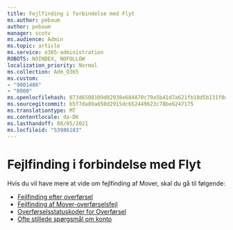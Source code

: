 ```yaml
---
title: Fejlfinding i forbindelse med Flyt
ms.author: pebaum
author: pebaum
manager: scotv
ms.audience: Admin
ms.topic: article
ms.service: o365-administration
ROBOTS: NOINDEX, NOFOLLOW
localization_priority: Normal
ms.collection: Adm_O365
ms.custom:
- "9001486"
- "8000"
ms.openlocfilehash: 073d6508109d02938e684870c79a5b41d7a621fb10d5b131f0d9103901fce460
ms.sourcegitcommit: b5f7da89a650d2915dc652449623c78be6247175
ms.translationtype: MT
ms.contentlocale: da-DK
ms.lasthandoff: 08/05/2021
ms.locfileid: "53986183"
---
```

# <a name="mover-troubleshooting"></a>Fejlfinding i forbindelse med Flyt

Hvis du vil have mere at vide om fejlfinding af Mover, skal du gå til følgende:

- [Fejlfinding efter overførsel](https://docs.microsoft.com/sharepointmigration/mover-post-migration-troubleshooting)  
- [Fejlfinding af Mover-overførselsfejl](https://docs.microsoft.com/sharepointmigration/mover-error-faq)  
- [Overførselsstatuskoder for Overførsel](https://docs.microsoft.com/sharepointmigration/mover-transfer-status-codes)
- [Ofte stillede spørgsmål om konto](https://docs.microsoft.com/sharepointmigration/mover-account-faq)
